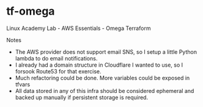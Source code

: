 # tf-omega
Linux Academy Lab - AWS Essentials - Omega Terraform

Notes

* The AWS provider does not support email SNS, so I setup a little Python lambda to do email notifications.
* I already had a domain structure in Cloudflare I wanted to use, so I forsook Route53 for that exercise.
* Much refactoring could be done. More variables could be exposed in tfvars
* All data stored in any of this infra should be considered ephemeral and backed up manually if persistent storage is required.
